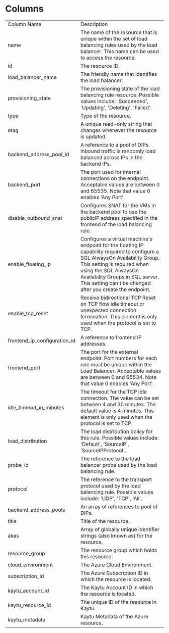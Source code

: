 # Columns  

<table>
	<tr><td>Column Name</td><td>Description</td></tr>
	<tr><td>name</td><td>The name of the resource that is unique within the set of load balancing rules used by the load balancer. This name can be used to access the resource.</td></tr>
	<tr><td>id</td><td>The resource ID.</td></tr>
	<tr><td>load_balancer_name</td><td>The friendly name that identifies the load balancer.</td></tr>
	<tr><td>provisioning_state</td><td>The provisioning state of the load balancing rule resource. Possible values include: 'Succeeded', 'Updating', 'Deleting', 'Failed'.</td></tr>
	<tr><td>type</td><td>Type of the resource.</td></tr>
	<tr><td>etag</td><td>A unique read-only string that changes whenever the resource is updated.</td></tr>
	<tr><td>backend_address_pool_id</td><td>A reference to a pool of DIPs. Inbound traffic is randomly load balanced across IPs in the backend IPs.</td></tr>
	<tr><td>backend_port</td><td>The port used for internal connections on the endpoint. Acceptable values are between 0 and 65535. Note that value 0 enables 'Any Port'.</td></tr>
	<tr><td>disable_outbound_snat</td><td>Configures SNAT for the VMs in the backend pool to use the publicIP address specified in the frontend of the load balancing rule.</td></tr>
	<tr><td>enable_floating_ip</td><td>Configures a virtual machine's endpoint for the floating IP capability required to configure a SQL AlwaysOn Availability Group. This setting is required when using the SQL AlwaysOn Availability Groups in SQL server. This setting can't be changed after you create the endpoint.</td></tr>
	<tr><td>enable_tcp_reset</td><td>Receive bidirectional TCP Reset on TCP flow idle timeout or unexpected connection termination. This element is only used when the protocol is set to TCP.</td></tr>
	<tr><td>frontend_ip_configuration_id</td><td>A reference to frontend IP addresses.</td></tr>
	<tr><td>frontend_port</td><td>The port for the external endpoint. Port numbers for each rule must be unique within the Load Balancer. Acceptable values are between 0 and 65534. Note that value 0 enables 'Any Port'.</td></tr>
	<tr><td>idle_timeout_in_minutes</td><td>The timeout for the TCP idle connection. The value can be set between 4 and 30 minutes. The default value is 4 minutes. This element is only used when the protocol is set to TCP.</td></tr>
	<tr><td>load_distribution</td><td>The load distribution policy for this rule. Possible values include: 'Default', 'SourceIP', 'SourceIPProtocol'.</td></tr>
	<tr><td>probe_id</td><td>The reference to the load balancer probe used by the load balancing rule.</td></tr>
	<tr><td>protocol</td><td>The reference to the transport protocol used by the load balancing rule. Possible values include: 'UDP', 'TCP', 'All'.</td></tr>
	<tr><td>backend_address_pools</td><td>An array of references to pool of DIPs.</td></tr>
	<tr><td>title</td><td>Title of the resource.</td></tr>
	<tr><td>akas</td><td>Array of globally unique identifier strings (also known as) for the resource.</td></tr>
	<tr><td>resource_group</td><td>The resource group which holds this resource.</td></tr>
	<tr><td>cloud_environment</td><td>The Azure Cloud Environment.</td></tr>
	<tr><td>subscription_id</td><td>The Azure Subscription ID in which the resource is located.</td></tr>
	<tr><td>kaytu_account_id</td><td>The Kaytu Account ID in which the resource is located.</td></tr>
	<tr><td>kaytu_resource_id</td><td>The unique ID of the resource in Kaytu.</td></tr>
	<tr><td>kaytu_metadata</td><td>Kaytu Metadata of the Azure resource.</td></tr>
</table>